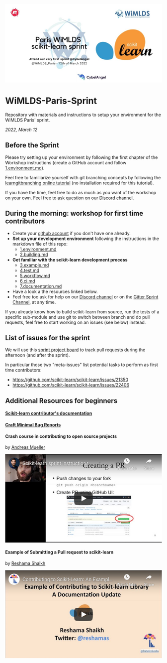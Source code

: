 [![Crash course in contributing to open source projects](images/infoWiMLDSsklearn.jpg)](https://www.meetup.com/Paris-Women-in-Machine-Learning-Data-Science/events/283918976/)

# WiMLDS-Paris-Sprint
Repository with materials and instructions to setup your environment for the WiMLDS Paris' sprint.

_2022, March 12_

## Before the Sprint

Please try setting up your environment by following the first chapter of the
Workshop instructions (create a GitHub account and follow
[1.environment.md](1.environment.md)).

Feel free to familiarize yourself with git branching concepts by following the
[learngitbranching online tutorial](https://learngitbranching.js.org/) (no
installation required for this tutorial).

If you have the time, feel free to do as much as you want of the workshop on
your own. Feel free to ask question on our [Discord channel](https://discord.gg/rqxwcuw8).

## During the morning: workshop for first time contributors

- Create your [github account](https://github.com/join?ref_cta=Sign+up&ref_loc=header+logged+out&ref_page=%2F&source=header-home) 
if you don't have one already.
- **Set up your development environment** following the instructions in the markdown file of this repo:
  - [1.environment.md](1.environment.md)
  - [2.building.md](2.building.md)
- **Get familiar with the scikit-learn development process**
  - [3.example.md](3.example.md)
  - [4.test.md](4.test.md)
  - [5.workflow.md](5.workflow.md)
  - [6.ci.md](6.ci.md)
  - [7.documentation.md](7.documentation.md)
- Have a look a the resources linked below.
- Feel free too ask for help on our [Discord channel](https://discord.gg/rqxwcuw8) or on the [Gitter Sprint Channel](https://gitter.im/scikit-learn/sprint), at any time.

If you already know how to build scikit-learn from source, run the tests of a
specific sub-module and use git to switch between branch and do pull requests,
feel free to start working on an issues (see below) instead.

## List of issues for the sprint

We will use this [sprint project board](https://github.com/orgs/scikit-learn-inria-fondation/projects/3/views/4) to
track pull requests during the afternoon (and after the sprint).

In particular those two "meta-issues" list potential tasks to perform as first time contributors:

- https://github.com/scikit-learn/scikit-learn/issues/21350
- https://github.com/scikit-learn/scikit-learn/issues/22406

## Additional Resources for beginners

#### [Scikit-learn contributor's documentation](https://scikit-learn.org/dev/developers/contributing.html)

#### [Craft Minimal Bug Reports](https://matthewrocklin.com/blog/work/2018/02/28/minimal-bug-reports)

#### Crash course in contributing to open source projects

by [Andreas Mueller](https://github.com/amueller)

[![Crash course in contributing to open source projects](images/amueller.jpg)](https://www.youtube.com/embed/5OL8XoMMOfA)

#### Example of Submitting a Pull request to scikit-learn

by [Reshama Shaikh](https://github.com/reshamas/)

[![Example of Submitting a Pull request to scikit-learn](images/reshamas.jpg)](https://www.youtube.com/embed/PU1WyDPGePI)
